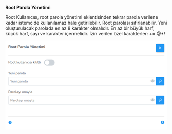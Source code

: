 **Root Parola Yönetimi**

Root Kullanıcısı, root parola yönetimi eklentisinden tekrar parola verilene kadar istemcide kullanılamaz hale getirilebilir. Root parolası sıfırlanabilir. Yeni oluşturulacak parolada en az 8 karakter olmalıdır. En az bir büyük harf, küçük harf, sayı ve karakter içermelidir. İzin verilen özel karakterler: +=.@*!

[![Root Parola Yonetimi](../images/computerManagement/rootPasswordManagement.png)](../images/computerManagement/rootPasswordManagement.png)
